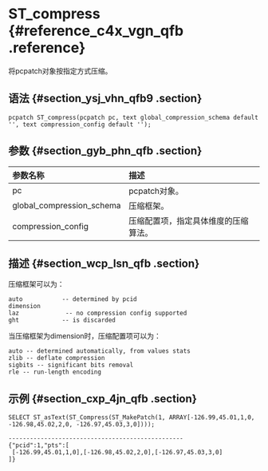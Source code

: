 # ST\_compress {#reference_c4x_vgn_qfb .reference}

将pcpatch对象按指定方式压缩。

## 语法 {#section_ysj_vhn_qfb9 .section}

```
pcpatch ST_compress(pcpatch pc, text global_compression_schema default '', text compression_config default '');
```

## 参数 {#section_gyb_phn_qfb .section}

|参数名称|描述|
|:---|:-|
|pc|pcpatch对象。|
|global\_compression\_schema|压缩框架。|
|compression\_config|压缩配置项，指定具体维度的压缩算法。|

## 描述 {#section_wcp_lsn_qfb .section}

压缩框架可以为：

```
auto           -- determined by pcid
dimension 
laz             -- no compression config supported
ght            -- is discarded
```

当压缩框架为dimension时，压缩配置项可以为：

```
auto -- determined automatically, from values stats
zlib -- deflate compression
sigbits -- significant bits removal
rle -- run-length encoding
```

## 示例 {#section_cxp_4jn_qfb .section}

```
SELECT ST_asText(ST_Compress(ST_MakePatch(1, ARRAY[-126.99,45.01,1,0, -126.98,45.02,2,0, -126.97,45.03,3,0])));

-------------------------------------------------
{"pcid":1,"pts":[
 [-126.99,45.01,1,0],[-126.98,45.02,2,0],[-126.97,45.03,3,0]
]}
```

